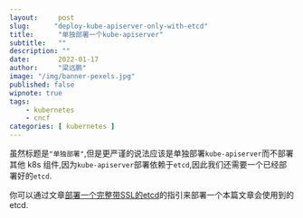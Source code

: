 ```yaml
---
layout:     post 
slug:      "deploy-kube-apiserver-only-with-etcd"
title:      "单独部署一个kube-apiserver"
subtitle:   ""
description: ""
date:       2022-01-17
author:     "梁远鹏"
image: "/img/banner-pexels.jpg"
published: false
wipnote: true
tags:
    - kubernetes 
    - cncf
categories: [ kubernetes ]
---
```

 
虽然标题是`"单独部署"`,但是更严谨的说法应该是单独部署`kube-apiserver`而不部署其他 k8s 组件,因为`kube-apiserver`部署依赖于`etcd`,因此我们还需要一个已经部署好的`etcd`.  

你可以通过文章[部署一个完整带SSL的etcd](https://liangyuanpeng.com/post/deploy-full-ssl-etcd)的指引来部署一个本篇文章会使用到的etcd.
